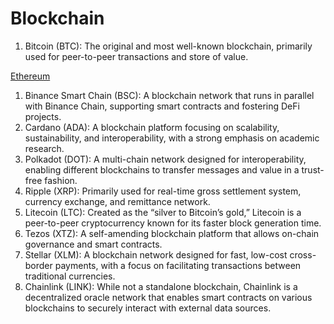 # Blockchain

1. Bitcoin (BTC): The original and most well-known blockchain, primarily used for peer-to-peer transactions and store of value.

[Ethereum](Blockchain%2003c629f847674554927a0774280b590f/Ethereum%204e86e5c6f07441ee968c8a43c9fdf1ac.md)

1. Binance Smart Chain (BSC): A blockchain network that runs in parallel with Binance Chain, supporting smart contracts and fostering DeFi projects.
2. Cardano (ADA): A blockchain platform focusing on scalability, sustainability, and interoperability, with a strong emphasis on academic research.
3. Polkadot (DOT): A multi-chain network designed for interoperability, enabling different blockchains to transfer messages and value in a trust-free fashion.
4. Ripple (XRP): Primarily used for real-time gross settlement system, currency exchange, and remittance network.
5. Litecoin (LTC): Created as the “silver to Bitcoin’s gold,” Litecoin is a peer-to-peer cryptocurrency known for its faster block generation time.
6. Tezos (XTZ): A self-amending blockchain platform that allows on-chain governance and smart contracts.
7. Stellar (XLM): A blockchain network designed for fast, low-cost cross-border payments, with a focus on facilitating transactions between traditional currencies.
8. Chainlink (LINK): While not a standalone blockchain, Chainlink is a decentralized oracle network that enables smart contracts on various blockchains to securely interact with external data sources.